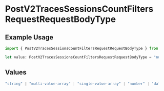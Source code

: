 # PostV2TracesSessionsCountFiltersRequestRequestBodyType

## Example Usage

```typescript
import { PostV2TracesSessionsCountFiltersRequestRequestBodyType } from "@orq-ai/node/models/operations";

let value: PostV2TracesSessionsCountFiltersRequestRequestBodyType = "number";
```

## Values

```typescript
"string" | "multi-value-array" | "single-value-array" | "number" | "date" | "object" | "boolean" | "evaluator"
```